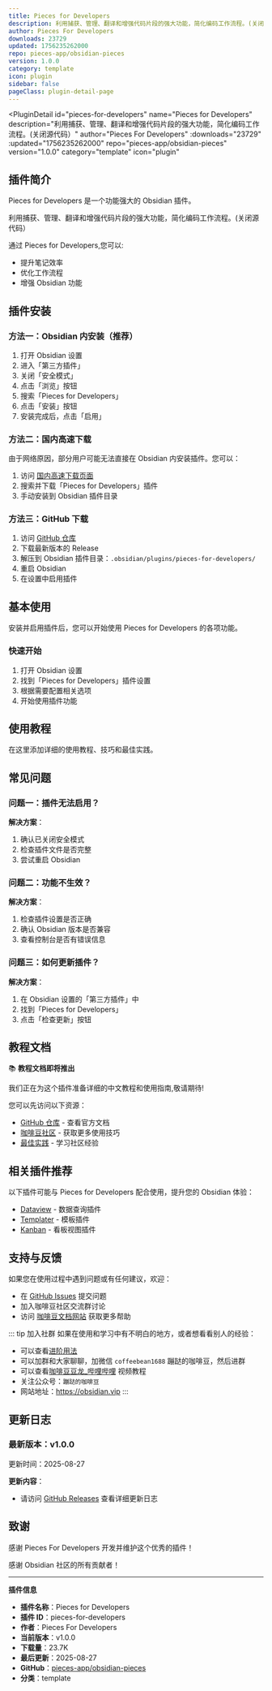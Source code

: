 ```yaml
---
title: Pieces for Developers
description: 利用捕获、管理、翻译和增强代码片段的强大功能，简化编码工作流程。(关闭源代码）
author: Pieces For Developers
downloads: 23729
updated: 1756235262000
repo: pieces-app/obsidian-pieces
version: 1.0.0
category: template
icon: plugin
sidebar: false
pageClass: plugin-detail-page
---
```


<PluginDetail
  id="pieces-for-developers"
  name="Pieces for Developers"
  description="利用捕获、管理、翻译和增强代码片段的强大功能，简化编码工作流程。(关闭源代码）"
  author="Pieces For Developers"
  :downloads="23729"
  :updated="1756235262000"
  repo="pieces-app/obsidian-pieces"
  version="1.0.0"
  category="template"
  icon="plugin"
>

<!-- AUTO_GENERATED_START -->
## 插件简介

Pieces for Developers 是一个功能强大的 Obsidian 插件。

利用捕获、管理、翻译和增强代码片段的强大功能，简化编码工作流程。(关闭源代码）

通过 Pieces for Developers,您可以:

- 提升笔记效率
- 优化工作流程
- 增强 Obsidian 功能

<!-- AUTO_GENERATED_END -->

<!-- AUTO_GENERATED_START -->
## 插件安装

### 方法一：Obsidian 内安装（推荐）

1. 打开 Obsidian 设置
2. 进入「第三方插件」
3. 关闭「安全模式」
4. 点击「浏览」按钮
5. 搜索「Pieces for Developers」
6. 点击「安装」按钮
7. 安装完成后，点击「启用」

### 方法二：国内高速下载

由于网络原因，部分用户可能无法直接在 Obsidian 内安装插件。您可以：

1. 访问 [国内高速下载页面](/zh/documentation/obsidian-plugins-download.html)
2. 搜索并下载「Pieces for Developers」插件
3. 手动安装到 Obsidian 插件目录

### 方法三：GitHub 下载

1. 访问 [GitHub 仓库](https://github.com/pieces-app/obsidian-pieces)
2. 下载最新版本的 Release
3. 解压到 Obsidian 插件目录：`.obsidian/plugins/pieces-for-developers/`
4. 重启 Obsidian
5. 在设置中启用插件

## 基本使用

安装并启用插件后，您可以开始使用 Pieces for Developers 的各项功能。

### 快速开始

1. 打开 Obsidian 设置
2. 找到「Pieces for Developers」插件设置
3. 根据需要配置相关选项
4. 开始使用插件功能

<!-- AUTO_GENERATED_END -->

<!-- CUSTOM_CONTENT_START:tutorial -->
## 使用教程

在这里添加详细的使用教程、技巧和最佳实践。

<!-- CUSTOM_CONTENT_END:tutorial -->

<!-- SHARED_CONTENT_START -->
## 常见问题

### 问题一：插件无法启用？

**解决方案**：
1. 确认已关闭安全模式
2. 检查插件文件是否完整
3. 尝试重启 Obsidian

### 问题二：功能不生效？

**解决方案**：
1. 检查插件设置是否正确
2. 确认 Obsidian 版本是否兼容
3. 查看控制台是否有错误信息

### 问题三：如何更新插件？

**解决方案**：
1. 在 Obsidian 设置的「第三方插件」中
2. 找到「Pieces for Developers」
3. 点击「检查更新」按钮

## 教程文档

📚 **教程文档即将推出**

我们正在为这个插件准备详细的中文教程和使用指南,敬请期待!

您可以先访问以下资源：
- [GitHub 仓库](https://github.com/pieces-app/obsidian-pieces) - 查看官方文档
- [咖啡豆社区](/zh/bases/) - 获取更多使用技巧
- [最佳实践](/zh/best-practices/) - 学习社区经验

## 相关插件推荐

以下插件可能与 Pieces for Developers 配合使用，提升您的 Obsidian 体验：

- [Dataview](/zh/plugins/dataview.html) - 数据查询插件
- [Templater](/zh/plugins/templater-obsidian.html) - 模板插件
- [Kanban](/zh/plugins/obsidian-kanban.html) - 看板视图插件

## 支持与反馈

如果您在使用过程中遇到问题或有任何建议，欢迎：

- 在 [GitHub Issues](https://github.com/pieces-app/obsidian-pieces/issues) 提交问题
- 加入咖啡豆社区交流群讨论
- 访问 [咖啡豆文档网站](https://obsidian.vip) 获取更多帮助

::: tip 加入社群
如果在使用和学习中有不明白的地方，或者想看看别人的经验：
- 可以查看[进阶用法](/zh/advanced)
- 可以加群和大家聊聊，加微信 `coffeebean1688` 蹦跶的咖啡豆，然后进群
- 可以查看[咖啡豆豆龙_哔哩哔哩](https://space.bilibili.com/618777356) 视频教程
- 关注公众号：`蹦跶的咖啡豆`
- 网站地址：https://obsidian.vip
:::
<!-- SHARED_CONTENT_END -->

<!-- AUTO_GENERATED_START -->
## 更新日志

### 最新版本：v1.0.0

更新时间：2025-08-27

**更新内容**：
- 请访问 [GitHub Releases](https://github.com/pieces-app/obsidian-pieces/releases) 查看详细更新日志

## 致谢

感谢 Pieces For Developers 开发并维护这个优秀的插件！

感谢 Obsidian 社区的所有贡献者！

---

**插件信息**
- **插件名称**：Pieces for Developers
- **插件 ID**：pieces-for-developers
- **作者**：Pieces For Developers
- **当前版本**：v1.0.0
- **下载量**：23.7K
- **最后更新**：2025-08-27
- **GitHub**：[pieces-app/obsidian-pieces](https://github.com/pieces-app/obsidian-pieces)
- **分类**：template
<!-- AUTO_GENERATED_END -->

</PluginDetail>

